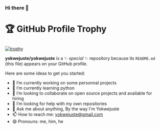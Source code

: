 ### Hi there 👋

# <p text-align="center">🏆 GitHub Profile Trophy</p>

[![trophy](https://github-profile-trophy.vercel.app/?username=yokwejuste)](https://github.com/ryo-ma/github-profile-trophy)


**yokwejuste/yokwejuste** is a ✨ _special_ ✨ repository because its `README.md` (this file) appears on your GitHub profile.

Here are some ideas to get you started:

- 🔭 I’m currently working on some personnal projects
- 🌱 I’m currently learning python
- 👯 I’m looking to collaborate on open source projects and available for hiring
- 🤔 I’m looking for help with my own repositories
- 💬 Ask me about anything, By the way I'm Yokwejuste
- 📫 How to reach me: yokwejuste@gmail.com
- 😄 Pronouns: me, him, he
